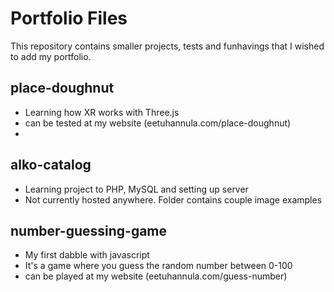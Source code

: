 # Portfolio Files
This repository contains smaller projects, tests and funhavings that I wished to add my portfolio.

## place-doughnut
- Learning how XR works with Three.js 
- can be tested at my website (eetuhannula.com/place-doughnut)
- 
## alko-catalog
- Learning project to PHP, MySQL and setting up server
- Not currently hosted anywhere. Folder contains couple image examples

## number-guessing-game
- My first dabble with javascript
- It's a game where you guess the random number between 0-100
- can be played at my website (eetuhannula.com/guess-number)
